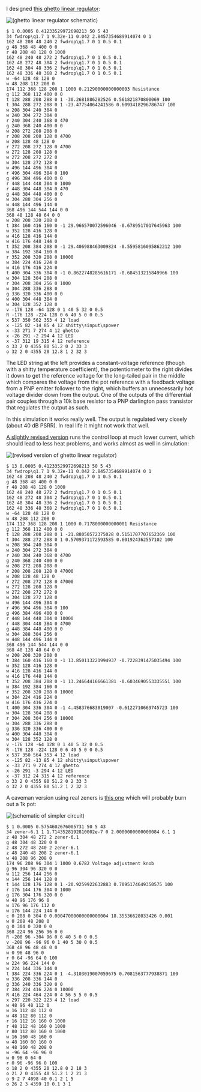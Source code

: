 I designed [this ghetto linear regulator](https://tinyurl.com/y43n6q42):

![(ghetto linear regulator schematic)](ghetto-linreg.png)

    $ 1 0.0005 0.41233529972698213 50 5 43
    34 fwdrop\q1.7 1 9.32e-11 0.042 2.8457354689914074 0 1
    162 48 208 48 240 2 fwdrop\q1.7 0 1 0.5 0.1
    g 48 368 48 400 0 0
    r 48 208 48 128 0 1000
    162 48 240 48 272 2 fwdrop\q1.7 0 1 0.5 0.1
    162 48 272 48 304 2 fwdrop\q1.7 0 1 0.5 0.1
    162 48 304 48 336 2 fwdrop\q1.7 0 1 0.5 0.1
    162 48 336 48 368 2 fwdrop\q1.7 0 1 0.5 0.1
    w -64 128 48 128 0
    w 48 208 112 208 0
    174 112 368 128 208 1 1000 0.21290000000000003 Resistance
    g 112 368 112 400 0 0
    t 128 288 208 288 0 1 -30.2681886282526 0.561821870800069 100
    t 304 288 272 288 0 1 -23.47754064241586 0.6093418296786747 100
    w 208 304 240 304 0
    w 240 304 272 304 0
    r 240 304 240 368 0 470
    g 240 368 240 400 0 0
    w 208 272 208 208 0
    r 208 208 208 128 0 4700
    w 208 128 48 128 0
    r 272 208 272 128 0 4700
    w 272 128 208 128 0
    w 272 208 272 272 0
    w 304 128 272 128 0
    w 496 144 496 304 0
    r 496 304 496 384 0 100
    g 496 384 496 400 0 0
    r 448 144 448 304 0 1000
    r 448 304 448 384 0 470
    g 448 384 448 400 0 0
    w 304 288 304 256 0
    w 448 144 496 144 0
    368 496 144 544 144 0 0
    368 48 128 48 64 0 0
    w 208 208 320 208 0
    t 384 160 416 160 0 -1 29.966570072596046 -0.6789517017645963 100
    w 352 128 416 128 0
    w 416 128 416 144 0
    w 416 176 448 144 0
    t 352 208 384 208 0 -1 29.406988463009824 -0.5595816095862212 100
    w 384 192 384 160 0
    r 352 208 320 208 0 10000
    w 384 224 416 224 0
    w 416 176 416 224 0
    t 400 304 336 304 0 -1 0.8622748285616171 -0.684513215849966 100
    w 304 128 304 208 0
    r 304 208 304 256 0 1000
    w 304 288 336 288 0
    g 336 320 336 400 0 0
    w 400 304 448 304 0
    w 304 128 352 128 0
    v -176 128 -64 128 0 1 40 5 32 0 0.5
    R -176 128 -224 128 0 6 40 5 0 0 0.5
    x 537 350 562 353 4 12 load
    x -125 82 -14 85 4 12 shitty\sinput\spower
    x -33 271 7 274 4 12 ghetto
    x -26 291 -2 294 4 12 LED
    x -37 312 19 315 4 12 reference
    o 33 2 0 4355 80 51.2 0 2 33 3
    o 32 2 0 4355 20 12.8 1 2 32 3

The LED string at the left provides a constant-voltage reference
(though with a shitty temperature coefficient), the potentiometer to
the right divides it down to get the reference voltage for the
long-tailed pair in the middle which compares the voltage from the pot
reference with a feedback voltage from a PNP emitter follower to the
right, which buffers an unnecessarily hot voltage divider down from
the output. One of the outputs of the differential pair couples
through a 10k base resistor to a PNP darlington pass transistor that
regulates the output as such.

In this simulation it works really well.  The output is regulated very
closely (about 40 dB PSRR).  In real life it might not work that well.

[A slightly revised version](https://tinyurl.com/y23ssksn) runs the
control loop at much lower current, which should lead to less heat
problems, and works almost as well in simulation:

![(revised version of ghetto linear regulator)](ghetto-linreg-cooler.png)

    $ 13 0.0005 0.41233529972698213 50 5 43
    34 fwdrop\q1.7 1 9.32e-11 0.042 2.8457354689914074 0 1
    162 48 208 48 240 2 fwdrop\q1.7 0 1 0.5 0.1
    g 48 368 48 400 0 0
    r 48 208 48 128 0 1000
    162 48 240 48 272 2 fwdrop\q1.7 0 1 0.5 0.1
    162 48 272 48 304 2 fwdrop\q1.7 0 1 0.5 0.1
    162 48 304 48 336 2 fwdrop\q1.7 0 1 0.5 0.1
    162 48 336 48 368 2 fwdrop\q1.7 0 1 0.5 0.1
    w -64 128 48 128 0
    w 48 208 112 208 0
    174 112 368 128 208 1 1000 0.7178000000000001 Resistance
    g 112 368 112 400 0 0
    t 128 288 208 288 0 1 -21.88050572375028 0.5151707707652369 100
    t 304 288 272 288 0 1 0.5709371172593585 0.601924362557102 100
    w 208 304 240 304 0
    w 240 304 272 304 0
    r 240 304 240 368 0 4700
    g 240 368 240 400 0 0
    w 208 272 208 208 0
    r 208 208 208 128 0 47000
    w 208 128 48 128 0
    r 272 208 272 128 0 47000
    w 272 128 208 128 0
    w 272 208 272 272 0
    w 304 128 272 128 0
    w 496 144 496 304 0
    r 496 304 496 384 0 100
    g 496 384 496 400 0 0
    r 448 144 448 304 0 10000
    r 448 304 448 384 0 4700
    g 448 384 448 400 0 0
    w 304 288 304 256 0
    w 448 144 496 144 0
    368 496 144 544 144 0 0
    368 48 128 48 64 0 0
    w 208 208 320 208 0
    t 384 160 416 160 0 -1 13.850113221994937 -0.7228391475035494 100
    w 352 128 416 128 0
    w 416 128 416 144 0
    w 416 176 448 144 0
    t 352 208 384 208 0 -1 13.246644166661381 -0.6034690553335551 100
    w 384 192 384 160 0
    r 352 208 320 208 0 10000
    w 384 224 416 224 0
    w 416 176 416 224 0
    t 400 304 336 304 0 -1 4.458376683019007 -0.6122710669745723 100
    w 304 128 304 208 0
    r 304 208 304 256 0 10000
    w 304 288 336 288 0
    g 336 320 336 400 0 0
    w 400 304 448 304 0
    w 304 128 352 128 0
    v -176 128 -64 128 0 1 40 5 32 0 0.5
    R -176 128 -224 128 0 6 40 5 0 0 0.5
    x 537 350 564 353 4 12 load
    x -125 82 -13 85 4 12 shitty\sinput\spower
    x -33 271 9 274 4 12 ghetto
    x -26 291 -3 294 4 12 LED
    x -37 312 24 315 4 12 reference
    o 33 2 0 4355 80 51.2 0 2 33 3
    o 32 2 0 4355 80 51.2 1 2 32 3

A caveman version using real zeners is [this
one](https://is.gd/dumblinreg) which will probably burn out a 1k pot:

![(schematic of simpler circuit)](caveman-linreg.png)

    $ 1 0.0005 0.5754602676005731 50 5 43
    34 zener-6.1 1 1.7143528192810002e-7 0 2.0000000000000084 6.1 1
    z 48 304 48 272 2 zener-6.1
    g 48 304 48 320 0 0
    z 48 272 48 240 2 zener-6.1
    z 48 240 48 208 2 zener-6.1
    w 48 208 96 208 0
    174 96 208 96 304 1 1000 0.6782 Voltage adjustment knob
    g 96 304 96 320 0 0
    w 112 256 144 256 0
    w 144 256 144 128 0
    t 144 128 176 128 0 1 -20.9259922632883 0.7095174649350575 100
    r 176 144 176 304 0 1000
    g 176 304 176 320 0 0
    w 48 96 176 96 0
    w 176 96 176 112 0
    w 176 144 224 144 0
    c 0 208 0 304 0 0.00047000000000000004 18.35536628033426 0.001
    w 0 208 48 208 0
    g 0 304 0 320 0 0
    368 224 96 256 96 0 0
    R -208 96 -304 96 0 6 40 5 0 0 0.5
    v -208 96 -96 96 0 1 40 5 30 0 0.5
    368 48 96 48 48 0 0
    w 0 96 48 96 0
    r 0 64 -96 64 0 100
    w 224 96 224 144 0
    w 224 144 336 144 0
    t 384 224 336 224 0 1 -4.3103019007059675 0.7081563777938871 100
    w 336 208 336 144 0
    g 336 240 336 320 0 0
    r 384 224 416 224 0 10000
    R 416 224 464 224 0 4 56 5 5 0 0.5
    x 297 220 322 223 4 12 load
    w 48 96 48 112 0
    w 16 112 48 112 0
    w 48 112 80 112 0
    r 16 112 16 160 0 1000
    r 48 112 48 160 0 1000
    r 80 112 80 160 0 1000
    w 16 160 48 160 0
    w 48 160 80 160 0
    w 48 160 48 208 0
    w -96 64 -96 96 0
    w 0 96 0 64 0
    r 0 96 -96 96 0 100
    o 18 2 0 4355 20 12.8 0 2 18 3
    o 21 2 0 4355 40 51.2 1 2 21 3
    o 9 2 7 4098 40 0.1 2 1 5
    o 26 2 3 4359 10 0.1 3 1
